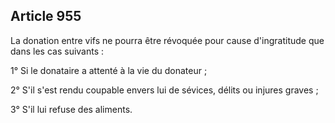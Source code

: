 Article 955
----
La donation entre vifs ne pourra être révoquée pour cause d'ingratitude que dans
les cas suivants :

1° Si le donataire a attenté à la vie du donateur ;

2° S'il s'est rendu coupable envers lui de sévices, délits ou injures graves ;

3° S'il lui refuse des aliments.
